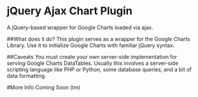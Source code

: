 # jQuery Ajax Chart Plugin
A jQuery-based wrapper for Google Charts loaded via ajax.

##What does it do?
This plugin serves as a wrapper for the Google Charts Library. Use it to initialize Google Charts with familiar jQuery syntax.

##Caveats
You must create your own server-side implementation for serving Google Charts DataTables. Usually this involves a server-side scripting language like PHP or Python, some database queries, and a bit of data formatting.

#More Info
Coming Soon (tm)
